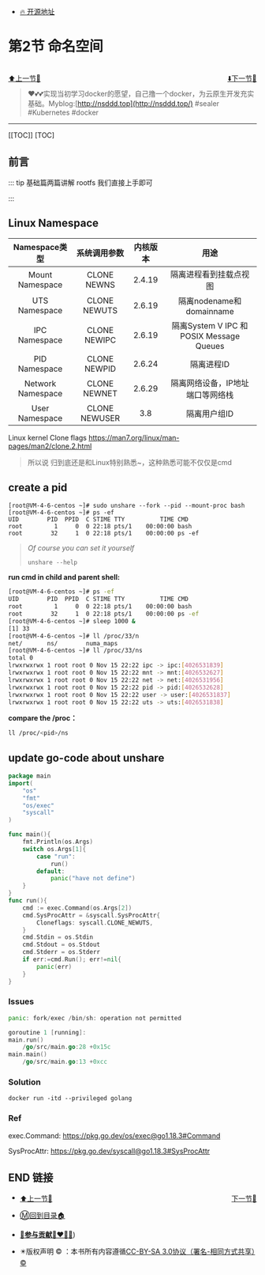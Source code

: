 + [🔥 开源地址](https://github.com/3293172751/awesome-cloud-native)

# 第2节 命名空间

<br>
<div><a href = '1.md' style='float:left'>⬆️上一节🔗  </a><a href = '3.md' style='float: right'>  ⬇️下一节🔗</a></div>
<br>

> ❤️💕💕实现当初学习docker的愿望，自己撸一个docker，为云原生开发充实基础。Myblog:[http://nsddd.top](http://nsddd.top/)
#sealer #Kubernetes #docker 
---
[[TOC]]
[TOC]

## 前言

::: tip 
基础篇两篇讲解 rootfs 我们直接上手即可

:::

## Linux Namespace

|   Namespace类型   | 系统调用参数  | 内核版本 |                   用途                   |
| :---------------: | :-----------: | :------: | :--------------------------------------: |
|  Mount Namespace  |  CLONE NEWNS  |  2.4.19  |          隔离进程看到挂载点视图          |
|   UTS Namespace   | CLONE NEWUTS  |  2.6.19  |         隔离nodename和domainname         |
|   IPC Namespace   | CLONE NEWIPC  |  2.6.19  | 隔离System V IPC 和 POSIX Message Queues |
|   PID Namespace   | CLONE NEWPID  |  2.6.24  |                隔离进程ID                |
| Network Namespace | CLONE NEWNET  |  2.6.29  |     隔离网络设备，IP地址端口等网络栈     |
|  User Namespace   | CLONE NEWUSER |   3.8    |               隔离用户组ID               |

Linux kernel Clone flags https://man7.org/linux/man-pages/man2/clone.2.html

> 所以说 归到底还是和Linux特别熟悉~，这种熟悉可能不仅仅是cmd



## create a  pid 

```
[root@VM-4-6-centos ~]# sudo unshare --fork --pid --mount-proc bash
[root@VM-4-6-centos ~]# ps -ef
UID        PID  PPID  C STIME TTY          TIME CMD
root         1     0  0 22:18 pts/1    00:00:00 bash
root        32     1  0 22:18 pts/1    00:00:00 ps -ef
```

> *Of course you can set it yourself*
>
> ```
> unshare --help
> ```



**run cmd in child and parent shell:**

```bash
[root@VM-4-6-centos ~]# ps -ef
UID        PID  PPID  C STIME TTY          TIME CMD
root         1     0  0 22:18 pts/1    00:00:00 bash
root        32     1  0 22:18 pts/1    00:00:00 ps -ef
[root@VM-4-6-centos ~]# sleep 1000 &
[1] 33
[root@VM-4-6-centos ~]# ll /proc/33/n
net/       ns/        numa_maps  
[root@VM-4-6-centos ~]# ll /proc/33/ns
total 0
lrwxrwxrwx 1 root root 0 Nov 15 22:22 ipc -> ipc:[4026531839]
lrwxrwxrwx 1 root root 0 Nov 15 22:22 mnt -> mnt:[4026532627]
lrwxrwxrwx 1 root root 0 Nov 15 22:22 net -> net:[4026531956]
lrwxrwxrwx 1 root root 0 Nov 15 22:22 pid -> pid:[4026532628]
lrwxrwxrwx 1 root root 0 Nov 15 22:22 user -> user:[4026531837]
lrwxrwxrwx 1 root root 0 Nov 15 22:22 uts -> uts:[4026531838]
```



**compare the /proc：**

```bash
ll /proc/<pid>/ns
```



## update go-code about unshare

```go
package main
import(
	"os"
	"fmt"
	"os/exec"
	"syscall"
)

func main(){
	fmt.Println(os.Args)
	switch os.Args[1]{
		case "run":
			run()
		default:
			panic("have not define")
	}
}
func run(){
	cmd := exec.Command(os.Args[2])
	cmd.SysProcAttr = &syscall.SysProcAttr{
		Cloneflags: syscall.CLONE_NEWUTS,
	}
	cmd.Stdin = os.Stdin
	cmd.Stdout = os.Stdout
	cmd.Stderr = os.Stderr
	if err:=cmd.Run(); err!=nil{
		panic(err)
	}
}
```



### Issues

```go
panic: fork/exec /bin/sh: operation not permitted

goroutine 1 [running]:
main.run()
	/go/src/main.go:28 +0x15c
main.main() 
	/go/src/main.go:13 +0xcc
```



### Solution

```
docker run -itd --privileged golang
```



### Ref

exec.Command: https://pkg.go.dev/os/exec@go1.18.3#Command

SysProcAttr: https://pkg.go.dev/syscall@go1.18.3#SysProcAttr





## END 链接

<ul><li><div><a href = '1.md' style='float:left'>⬆️上一节🔗  </a><a href = '3.md' style='float: right'>  ️下一节🔗</a></div></li></ul>

+ [Ⓜ️回到目录🏠](../README.md)

+ [**🫵参与贡献💞❤️‍🔥💖**](https://nsddd.top/archives/contributors))

+ ✴️版权声明 &copy; ：本书所有内容遵循[CC-BY-SA 3.0协议（署名-相同方式共享）&copy;](http://zh.wikipedia.org/wiki/Wikipedia:CC-by-sa-3.0协议文本) 

